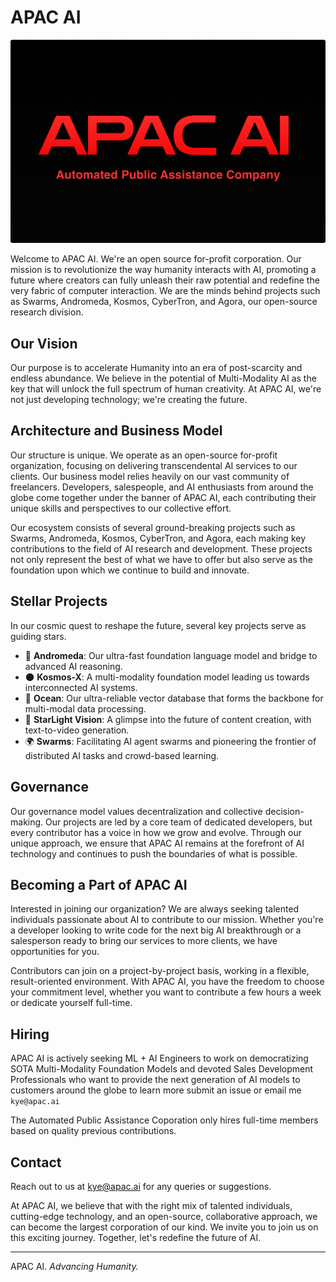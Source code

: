 # APAC AI
![Logo](APACAI-BANNER.png)

Welcome to APAC AI. We're an open source for-profit corporation. Our mission is to revolutionize the way humanity interacts with AI, promoting a future where creators can fully unleash their raw potential and redefine the very fabric of computer interaction. We are the minds behind projects such as Swarms, Andromeda, Kosmos, CyberTron, and Agora, our open-source research division.

## Our Vision
Our purpose is to accelerate Humanity into an era of post-scarcity and endless abundance. We believe in the potential of Multi-Modality AI as the key that will unlock the full spectrum of human creativity. At APAC AI, we're not just developing technology; we're creating the future.

## Architecture and Business Model
Our structure is unique. We operate as an open-source for-profit organization, focusing on delivering transcendental AI services to our clients. Our business model relies heavily on our vast community of freelancers. Developers, salespeople, and AI enthusiasts from around the globe come together under the banner of APAC AI, each contributing their unique skills and perspectives to our collective effort.

Our ecosystem consists of several ground-breaking projects such as Swarms, Andromeda, Kosmos, CyberTron, and Agora, each making key contributions to the field of AI research and development. These projects not only represent the best of what we have to offer but also serve as the foundation upon which we continue to build and innovate.

## Stellar Projects
In our cosmic quest to reshape the future, several key projects serve as guiding stars. 

- 🔭 **Andromeda**: Our ultra-fast foundation language model and bridge to advanced AI reasoning.
- 🌑 **Kosmos-X**: A multi-modality foundation model leading us towards interconnected AI systems.
- 🌊 **Ocean**: Our ultra-reliable vector database that forms the backbone for multi-modal data processing.
- 💫 **StarLight Vision**: A glimpse into the future of content creation, with text-to-video generation.
- 🌍 **Swarms**: Facilitating AI agent swarms and pioneering the frontier of distributed AI tasks and crowd-based learning.


## Governance
Our governance model values decentralization and collective decision-making. Our projects are led by a core team of dedicated developers, but every contributor has a voice in how we grow and evolve. Through our unique approach, we ensure that APAC AI remains at the forefront of AI technology and continues to push the boundaries of what is possible.

## Becoming a Part of APAC AI
Interested in joining our organization? We are always seeking talented individuals passionate about AI to contribute to our mission. Whether you're a developer looking to write code for the next big AI breakthrough or a salesperson ready to bring our services to more clients, we have opportunities for you.

Contributors can join on a project-by-project basis, working in a flexible, result-oriented environment. With APAC AI, you have the freedom to choose your commitment level, whether you want to contribute a few hours a week or dedicate yourself full-time.

## Hiring
APAC AI is actively seeking ML + AI Engineers to work on democratizing SOTA Multi-Modality Foundation Models and devoted Sales Development Professionals who want to provide the next generation of AI models to customers around the globe to learn more submit an issue or email me `kye@apac.ai`

The Automated Public Assistance Coporation only hires full-time members based on quality previous contributions.

## Contact
Reach out to us at [kye@apac.ai](mailto:kye@apac.ai) for any queries or suggestions.

At APAC AI, we believe that with the right mix of talented individuals, cutting-edge technology, and an open-source, collaborative approach, we can become the largest corporation of our kind. We invite you to join us on this exciting journey. Together, let's redefine the future of AI.

---
APAC AI. *Advancing Humanity.*